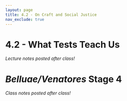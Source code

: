 ```yaml
---
layout: page
title: 4.2 - On Craft and Social Justice
nav_exclude: true
---
```


# 4.2 - What Tests Teach Us

*Lecture notes posted after class!*

# *Belluae/Venatores* Stage 4

*Class notes posted after class!*